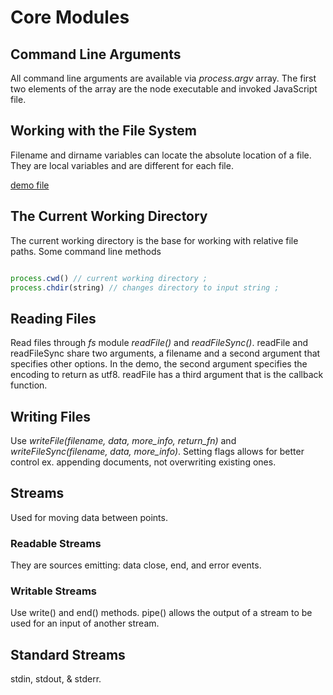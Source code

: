 # Core Modules
## Command Line Arguments
All command line arguments are available via *process.argv* array.
The first two elements of the array are the node executable and invoked JavaScript file.
## Working with the File System
Filename and dirname variables can locate the absolute location of a file. They are local variables and are different for each file.

[demo file](argv-demo.js)
## The Current Working Directory
The current working directory is the base for working with relative file paths.
Some command line methods

```javascript

process.cwd() // current working directory ;
process.chdir(string) // changes directory to input string ;
```
## Reading Files
Read files through *fs* module *readFile()* and *readFileSync()*. readFile and readFileSync share two arguments, a filename and a second argument that specifies other options. In the demo, the second argument specifies the encoding to return as utf8. readFile has a third argument that is the callback function.

## Writing Files
Use *writeFile(filename, data, more_info, return_fn)* and *writeFileSync(filename, data, more_info)*. Setting flags allows for better control ex. appending documents, not overwriting existing ones.

## Streams
Used for moving data between points.
### Readable Streams
They are sources emitting: data close, end, and error events.
### Writable Streams
Use write() and end() methods.
pipe() allows the output of a stream to be used for an input of another stream.

## Standard Streams
stdin, stdout, & stderr.